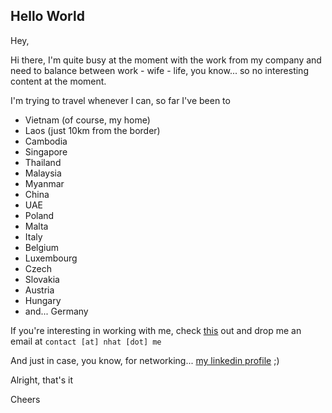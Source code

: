 ## Hello World

Hey,

Hi there, I'm quite busy at the moment with the work from my company and need to balance between work - wife - life, you know... so no interesting content at the moment.

I'm trying to travel whenever I can, so far I've been to
- Vietnam (of course, my home)
- Laos (just 10km from the border)
- Cambodia
- Singapore
- Thailand
- Malaysia
- Myanmar
- China
- UAE
- Poland
- Malta
- Italy
- Belgium
- Luxembourg
- Czech
- Slovakia
- Austria
- Hungary
- and... Germany

If you're interesting in working with me, check [this](https://www.hellofresh.com/careers/locations/de) out and drop me an email at `contact [at] nhat [dot] me`

And just in case, you know, for networking... [my linkedin profile](https://www.linkedin.com/in/nhatthm/) ;)

Alright, that's it

Cheers
